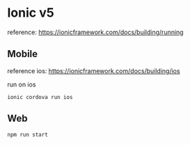 # Ionic v5

reference: https://ionicframework.com/docs/building/running

## Mobile
reference ios: https://ionicframework.com/docs/building/ios

run on ios
```
ionic cordova run ios
```

## Web
```
npm run start
```

